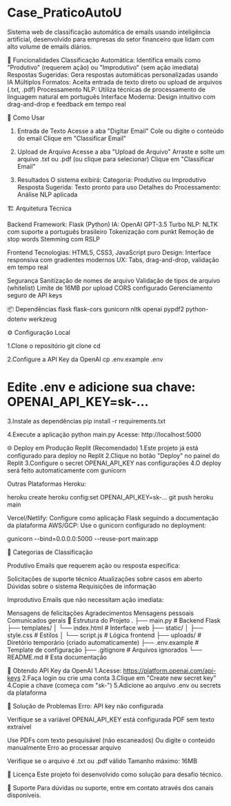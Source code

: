 # Case_PraticoAutoU

Sistema web de classificação automática de emails usando inteligência artificial, desenvolvido para empresas do setor financeiro que lidam com alto volume de emails diários.

🎯 Funcionalidades
Classificação Automática: Identifica emails como "Produtivo" (requerem ação) ou "Improdutivo" (sem ação imediata)
Respostas Sugeridas: Gera respostas automáticas personalizadas usando IA
Múltiplos Formatos: Aceita entrada de texto direto ou upload de arquivos (.txt, .pdf)
Processamento NLP: Utiliza técnicas de processamento de linguagem natural em português
Interface Moderna: Design intuitivo com drag-and-drop e feedback em tempo real

🚀 Como Usar
1. Entrada de Texto
Acesse a aba "Digitar Email"
Cole ou digite o conteúdo do email
Clique em "Classificar Email"

2. Upload de Arquivo
Acesse a aba "Upload de Arquivo"
Arraste e solte um arquivo .txt ou .pdf (ou clique para selecionar)
Clique em "Classificar Email"

3. Resultados
O sistema exibirá:
Categoria: Produtivo ou Improdutivo
Resposta Sugerida: Texto pronto para uso
Detalhes do Processamento: Análise NLP aplicada

🏗️ Arquitetura Técnica

Backend
Framework: Flask (Python)
IA: OpenAI GPT-3.5 Turbo
NLP: NLTK com suporte a português brasileiro
Tokenização com punkt
Remoção de stop words
Stemming com RSLP

Frontend
Tecnologias: HTML5, CSS3, JavaScript puro
Design: Interface responsiva com gradientes modernos
UX: Tabs, drag-and-drop, validação em tempo real

Segurança
Sanitização de nomes de arquivo
Validação de tipos de arquivo (whitelist)
Limite de 16MB por upload
CORS configurado
Gerenciamento seguro de API keys

📦 Dependências
flask
flask-cors
gunicorn
nltk
openai
pypdf2
python-dotenv
werkzeug

⚙️ Configuração Local

1.Clone o repositório
git clone <seu-repositorio>
cd <nome-do-projeto>

2.Configure a API Key da OpenAI
cp .env.example .env
# Edite .env e adicione sua chave: OPENAI_API_KEY=sk-...

3.Instale as dependências
pip install -r requirements.txt

4.Execute a aplicação
python main.py
Acesse: http://localhost:5000

🌐 Deploy em Produção
Replit (Recomendado)
1.Este projeto já está configurado para deploy no Replit
2.Clique no botão "Deploy" no painel do Replit
3.Configure o secret OPENAI_API_KEY nas configurações
4.O deploy será feito automaticamente com gunicorn

Outras Plataformas
Heroku:

heroku create <nome-app>
heroku config:set OPENAI_API_KEY=sk-...
git push heroku main

Vercel/Netlify: Configure como aplicação Flask seguindo a documentação da plataforma
AWS/GCP: Use o gunicorn configurado no deployment:

gunicorn --bind=0.0.0.0:5000 --reuse-port main:app

📝 Categorias de Classificação

Produtivo
Emails que requerem ação ou resposta específica:

Solicitações de suporte técnico
Atualizações sobre casos em aberto
Dúvidas sobre o sistema
Requisições de informação

Improdutivo
Emails que não necessitam ação imediata:

Mensagens de felicitações
Agradecimentos
Mensagens pessoais
Comunicados gerais
🔧 Estrutura do Projeto
.
├── main.py                 # Backend Flask
├── templates/
│   └── index.html         # Interface web
├── static/
│   ├── style.css          # Estilos
│   └── script.js          # Lógica frontend
├── uploads/               # Diretório temporário (criado automaticamente)
├── .env.example           # Template de configuração
├── .gitignore            # Arquivos ignorados
└── README.md             # Esta documentação

🔐 Obtendo API Key da OpenAI
1.Acesse: https://platform.openai.com/api-keys
2.Faça login ou crie uma conta
3.Clique em "Create new secret key"
4.Copie a chave (começa com "sk-")
5.Adicione ao arquivo .env ou secrets da plataforma

🐛 Solução de Problemas
Erro: API key não configurada

Verifique se a variável OPENAI_API_KEY está configurada
PDF sem texto extraível

Use PDFs com texto pesquisável (não escaneados)
Ou digite o conteúdo manualmente
Erro ao processar arquivo

Verifique se o arquivo é .txt ou .pdf válido
Tamanho máximo: 16MB

📄 Licença
Este projeto foi desenvolvido como solução para desafio técnico.

👥 Suporte
Para dúvidas ou suporte, entre em contato através dos canais disponíveis.
